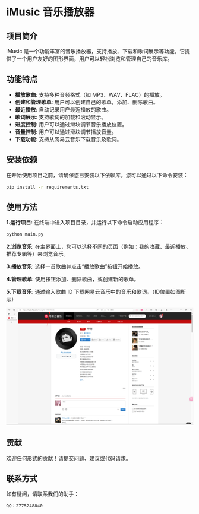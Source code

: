 # iMusic 音乐播放器

## 项目简介

iMusic 是一个功能丰富的音乐播放器，支持播放、下载和歌词展示等功能。它提供了一个用户友好的图形界面，用户可以轻松浏览和管理自己的音乐库。

## 功能特点

- **播放歌曲**: 支持多种音频格式（如 MP3、WAV、FLAC）的播放。
- **创建和管理歌单**: 用户可以创建自己的歌单，添加、删除歌曲。
- **最近播放**: 自动记录用户最近播放的歌曲。
- **歌词展示**: 支持歌词的加载和滚动显示。
- **进度控制**: 用户可以通过滑块调节音乐播放位置。
- **音量控制**: 用户可以通过滑块调节播放音量。
- **下载功能**: 支持从网易云音乐下载音乐及歌词。

## 安装依赖

在开始使用项目之前，请确保您已安装以下依赖库。您可以通过以下命令安装：

```bash
pip install -r requirements.txt
```

## 使用方法

**1.运行项目**: 在终端中进入项目目录，并运行以下命令启动应用程序：

```bash
python main.py
```

**2.浏览音乐**: 在主界面上，您可以选择不同的页面（例如：我的收藏、最近播放、推荐专辑等）来浏览音乐。

**3.播放音乐**: 选择一首歌曲并点击“播放歌曲”按钮开始播放。

**4.管理歌单**: 使用按钮添加、删除歌曲，或创建新的歌单。

**5.下载音乐**: 通过输入歌曲 ID 下载网易云音乐中的音乐和歌词。（ID位置如图所示）

![image-20241021210510826](https://github.com/bkb1and/iMusic/blob/main/imgs/example.png)



## 贡献

欢迎任何形式的贡献！请提交问题、建议或代码请求。

## 联系方式

如有疑问，请联系我们的助手：

```bash
QQ：2775248840
```

